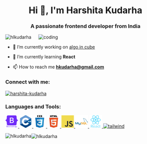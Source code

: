 <h1 align="center">Hi 👋, I'm Harshita Kudarha</h1>
<h3 align="center">A passionate frontend developer from India</h3>
<img align="right" alt="coding" width="400" src="https://c.tenor.com/PP9v7VIs6R4AAAAd/scaler-create-impact.gif">

<p align="left"> <img src="https://komarev.com/ghpvc/?username=hlkudarha&label=Profile%20views&color=0e75b6&style=flat" alt="hlkudarha" /> </p>

- 🔭 I’m currently working on [algo in cube](algoincube.com)

- 🌱 I’m currently learning **React**

- 📫 How to reach me **hkudarha@gmail.com**

<h3 align="left">Connect with me:</h3>
<p align="left">
<a href="https://linkedin.com/in/harshita-kudarha" target="blank"><img align="center" src="https://raw.githubusercontent.com/rahuldkjain/github-profile-readme-generator/master/src/images/icons/Social/linked-in-alt.svg" alt="harshita-kudarha" height="30" width="40" /></a>
</p>

<h3 align="left">Languages and Tools:</h3>
<p align="left"> <a href="https://getbootstrap.com" target="_blank" rel="noreferrer"> <img src="https://raw.githubusercontent.com/devicons/devicon/master/icons/bootstrap/bootstrap-plain-wordmark.svg" alt="bootstrap" width="40" height="40"/> </a> <a href="https://www.w3schools.com/cpp/" target="_blank" rel="noreferrer"> <img src="https://raw.githubusercontent.com/devicons/devicon/master/icons/cplusplus/cplusplus-original.svg" alt="cplusplus" width="40" height="40"/> </a> <a href="https://www.w3schools.com/css/" target="_blank" rel="noreferrer"> <img src="https://raw.githubusercontent.com/devicons/devicon/master/icons/css3/css3-original-wordmark.svg" alt="css3" width="40" height="40"/> </a> <a href="https://www.w3.org/html/" target="_blank" rel="noreferrer"> <img src="https://raw.githubusercontent.com/devicons/devicon/master/icons/html5/html5-original-wordmark.svg" alt="html5" width="40" height="40"/> </a> <a href="https://developer.mozilla.org/en-US/docs/Web/JavaScript" target="_blank" rel="noreferrer"> <img src="https://raw.githubusercontent.com/devicons/devicon/master/icons/javascript/javascript-original.svg" alt="javascript" width="40" height="40"/> </a> <a href="https://www.mysql.com/" target="_blank" rel="noreferrer"> <img src="https://raw.githubusercontent.com/devicons/devicon/master/icons/mysql/mysql-original-wordmark.svg" alt="mysql" width="40" height="40"/> </a> 
  <a href="https://reactjs.org/" target="_blank" rel="noreferrer"> 
    <img src="https://raw.githubusercontent.com/devicons/devicon/master/icons/react/react-original-wordmark.svg" alt="react" width="40" height="40"/> </a>
  <a href="https://tailwindcss.com/" target="_blank" rel="noreferrer"> <img src="https://www.vectorlogo.zone/logos/tailwindcss/tailwindcss-icon.svg" alt="tailwind" width="40" height="40"/> </a> </p>

<p><img align="left" src="https://github-readme-stats.vercel.app/api/top-langs?username=hlkudarha&show_icons=true&locale=en&layout=compact" alt="hlkudarha" /></p>


<p><img align="center" src="https://github-readme-streak-stats.herokuapp.com/?user=hlkudarha&" alt="hlkudarha" /></p>
